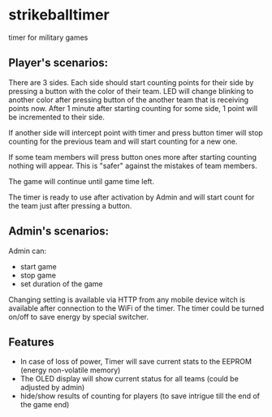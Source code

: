 # strikeballtimer
timer for military games


## Player's scenarios:
There are 3 sides. Each side should start counting points for their side by pressing a button with the color of their team.
LED will change blinking to another color after pressing button of the another team that is receiving points now. After 1 minute after starting counting for some side, 1 point will be incremented to their side.

If another side will intercept point with timer and press button timer will stop counting for the previous team and will start counting for a new one.

If some team members will press button ones more after starting counting nothing will appear. This is "safer" against the mistakes of team members.

The game will continue until game time left.

The timer is ready to use after activation by Admin and will start count for the team just after pressing a button.

## Admin's scenarios:
Admin can:
- start game
- stop game
- set duration of the game

Changing setting is available via HTTP from any mobile device witch is available after connection to the WiFi of the timer. The timer could be turned on/off to save energy by special switcher.

## Features
- In case of loss of power, Timer will save current stats to the EEPROM (energy non-volatile memory)
- The OLED display will show current status for all teams (could be adjusted by admin)
- hide/show results of counting for players (to save intrigue till the end of the game end)
